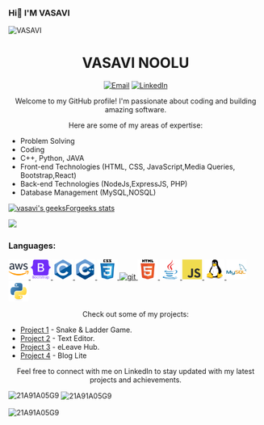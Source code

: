 
### Hi👋 I'M VASAVI

<p align="left"> <img src="https://komarev.com/ghpvc/?username=21A91A05G9&label=Profile%20views&color=0e75b6&style=flat" alt="VASAVI" /> </p>

<h1 align="center">VASAVI NOOLU</h1>

<p align="center">
  <a href="21a91a05g9@aec.edu.in"><img src="https://img.shields.io/badge/Email-%23EA4335.svg?&style=flat-square&logo=gmail&logoColor=white" alt="Email"></a>
  <a href="https://www.linkedin.com/in/vasavi-noolu/"><img src="https://img.shields.io/badge/LinkedIn-%230077B5.svg?&style=flat-square&logo=linkedin&logoColor=white" alt="LinkedIn"></a>
 
</p>

<p align="center">Welcome to my GitHub profile! I'm passionate about coding and building amazing software.</p>

<p align="center">Here are some of my areas of expertise:</p>

<ul>
  <li>Problem Solving</li>
  <li>Coding</li>
  <li>C++, Python, JAVA</li>
  <li>Front-end Technologies (HTML, CSS, JavaScript,Media Queries, Bootstrap,React)</li>
  <li>Back-end Technologies (NodeJs,ExpressJS, PHP)</li>
  <li>Database Management (MySQL,NOSQL)</li>
  
  
</ul>



[![vasavi's geeksForgeeks stats](https://geeks-for-geeks-stats-api-napiyo.vercel.app/?userName=vasavi_08)]([https://auth.geeksforgeeks.org/user/vasavi_08](https://auth.geeksforgeeks.org/user/vasavi_08/))



[![](https://leetcard.jacoblin.cool/Vasavi08_12?theme=dark)](https://leetcode.com/Vasavi08_12/)




<h3 align="left">Languages:</h3>
<p align="left"> <a href="https://aws.amazon.com" target="_blank" rel="noreferrer"> <img src="https://raw.githubusercontent.com/devicons/devicon/master/icons/amazonwebservices/amazonwebservices-original-wordmark.svg" alt="aws" width="40" height="40"/> </a> <a href="https://getbootstrap.com" target="_blank" rel="noreferrer"> <img src="https://raw.githubusercontent.com/devicons/devicon/master/icons/bootstrap/bootstrap-plain-wordmark.svg" alt="bootstrap" width="40" height="40"/> </a> <a href="https://www.cprogramming.com/" target="_blank" rel="noreferrer"> <img src="https://raw.githubusercontent.com/devicons/devicon/master/icons/c/c-original.svg" alt="c" width="40" height="40"/> </a> <a href="https://www.w3schools.com/cpp/" target="_blank" rel="noreferrer"> <img src="https://raw.githubusercontent.com/devicons/devicon/master/icons/cplusplus/cplusplus-original.svg" alt="cplusplus" width="40" height="40"/> </a> <a href="https://www.w3schools.com/css/" target="_blank" rel="noreferrer"> <img src="https://raw.githubusercontent.com/devicons/devicon/master/icons/css3/css3-original-wordmark.svg" alt="css3" width="40" height="40"/> </a> <a href="https://git-scm.com/" target="_blank" rel="noreferrer"> <img src="https://www.vectorlogo.zone/logos/git-scm/git-scm-icon.svg" alt="git" width="40" height="40"/> </a> <a href="https://www.w3.org/html/" target="_blank" rel="noreferrer"> <img src="https://raw.githubusercontent.com/devicons/devicon/master/icons/html5/html5-original-wordmark.svg" alt="html5" width="40" height="40"/> </a> <a href="https://www.java.com" target="_blank" rel="noreferrer"> <img src="https://raw.githubusercontent.com/devicons/devicon/master/icons/java/java-original.svg" alt="java" width="40" height="40"/> </a> <a href="https://developer.mozilla.org/en-US/docs/Web/JavaScript" target="_blank" rel="noreferrer"> <img src="https://raw.githubusercontent.com/devicons/devicon/master/icons/javascript/javascript-original.svg" alt="javascript" width="40" height="40"/> </a> <a href="https://www.linux.org/" target="_blank" rel="noreferrer"> <img src="https://raw.githubusercontent.com/devicons/devicon/master/icons/linux/linux-original.svg" alt="linux" width="40" height="40"/> </a> <a href="https://www.mysql.com/" target="_blank" rel="noreferrer"> <img src="https://raw.githubusercontent.com/devicons/devicon/master/icons/mysql/mysql-original-wordmark.svg" alt="mysql" width="40" height="40"/> </a> <a href="https://www.python.org" target="_blank" rel="noreferrer"> <img src="https://raw.githubusercontent.com/devicons/devicon/master/icons/python/python-original.svg" alt="python" width="40" height="40"/> </a> </p>






<p align="center">Check out some of my projects:</p>

<ul  >
  <li><a href="https://github.com/21A91A05G9/Snake-Ladder">Project 1</a> - Snake & Ladder Game.</li>
  <li><a href="https://github.com/21A91A05G9/TextEditor">Project 2</a> - Text Editor.</li>
  <li><a href="https://github.com/21A91A05G9/eLeaveHub">Project 3</a> - eLeave Hub.</li>
  <li><a href="https://github.com/21A91A05G9/LiteBlog">Project 4</a> - Blog Lite</li>
  
</ul>

<p align="center">Feel free to connect with me on LinkedIn to stay updated with my latest projects and achievements.</p>




<p><img align="left" src="https://github-readme-stats.vercel.app/api/top-langs?username=21A91A05G9&show_icons=true&locale=en&layout=compact" alt="21A91A05G9" /></p>

<p>&nbsp;<img align="center" src="https://github-readme-stats.vercel.app/api?username=21A91A05G9&show_icons=true&locale=en" alt="21A91A05G9" /></p>

<p><img align="center" src="https://github-readme-streak-stats.herokuapp.com/?user=21A91A05G9&" alt="21A91A05G9" /></p>
